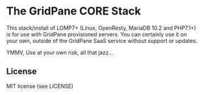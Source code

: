 # The GridPane CORE Stack

This stack/install of LOMP7+ (Linux, OpenResty, MariaDB 10.2 and PHP7.1+) is for use with GridPane provisioned servers. You can certainly use it on your own, outside of the GridPane SaaS service without support or updates. 

YMMV, Use at your own risk, all that jazz...

## License

MIT license (see LICENSE)
